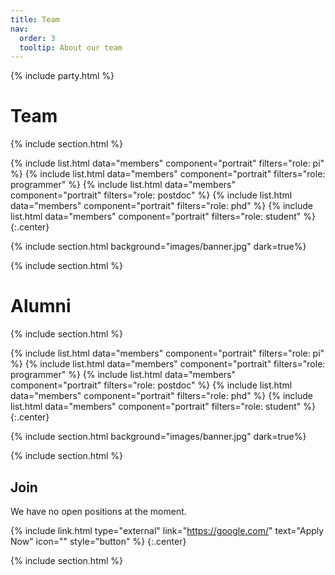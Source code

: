 ```yaml
---
title: Team
nav:
  order: 3
  tooltip: About our team
---
```

{% include party.html %}
# <i class="fas fa-users"></i>Team

{% include section.html %}

{%
  include list.html
  data="members"
  component="portrait"
  filters="role: pi"
%}
{%
  include list.html
  data="members"
  component="portrait"
  filters="role: programmer"
%}
{%
  include list.html
  data="members"
  component="portrait"
  filters="role: postdoc"
%}
{%
  include list.html
  data="members"
  component="portrait"
  filters="role: phd"
%}
{%
  include list.html
  data="members"
  component="portrait"
  filters="role: student"
%}
{:.center}

{% include section.html background="images/banner.jpg" dark=true%}


{% include section.html %}


# <i class="fas fa-users"></i>Alumni

{% include section.html %}

{%
  include list.html
  data="members"
  component="portrait"
  filters="role: pi"
%}
{%
  include list.html
  data="members"
  component="portrait"
  filters="role: programmer"
%}
{%
  include list.html
  data="members"
  component="portrait"
  filters="role: postdoc"
%}
{%
  include list.html
  data="members"
  component="portrait"
  filters="role: phd"
%}
{%
  include list.html
  data="members"
  component="portrait"
  filters="role: student"
%}
{:.center}

{% include section.html background="images/banner.jpg" dark=true%}


{% include section.html %}

## Join

We have no open positions at the moment.

{% include link.html type="external" link="https://google.com/" text="Apply Now" icon="" style="button" %}
{:.center}

{% include section.html %}


